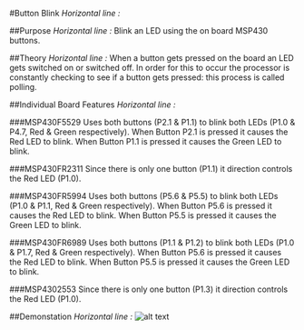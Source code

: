 #Button Blink
_Horizontal line :_

##Purpose
_Horizontal line :_
Blink an LED using the on board MSP430 buttons.

##Theory
_Horizontal line :_
When a button gets pressed on the board an LED gets switched on or switched off. In order for this to occur the processor is constantly checking to see if a button gets pressed: this process is called polling. 

##Individual Board Features
_Horizontal line :_

###MSP430F5529
Uses both buttons (P2.1 & P1.1) to blink both LEDs (P1.0 & P4.7, Red & Green respectively). When Button P2.1 is pressed it causes the Red LED to blink. When Button P1.1 is pressed it causes the Green LED to blink.

###MSP430FR2311
Since there is only one button (P1.1) it direction controls the Red LED (P1.0).

###MSP430FR5994
Uses both buttons (P5.6 & P5.5) to blink both LEDs (P1.0 & P1.1, Red & Green respectively). When Button P5.6 is pressed it causes the Red LED to blink. When Button P5.5 is pressed it causes the Green LED to blink.

###MSP430FR6989
Uses both buttons (P1.1 & P1.2) to blink both LEDs (P1.0 & P1.7, Red & Green respectively). When Button P5.6 is pressed it causes the Red LED to blink. When Button P5.5 is pressed it causes the Green LED to blink.

###MSP4302553
Since there is only one button (P1.3) it direction controls the Red LED (P1.0).

##Demonstation
_Horizontal line :_
![alt text]()